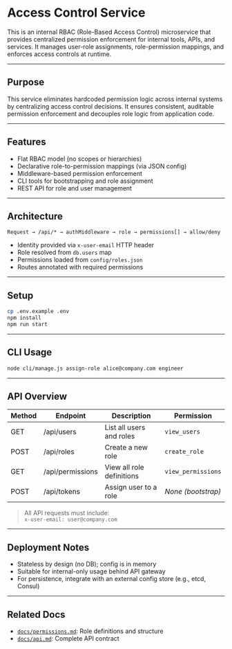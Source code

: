 # Access Control Service

This is an internal RBAC (Role-Based Access Control) microservice that provides centralized permission enforcement for internal tools, APIs, and services. It manages user-role assignments, role-permission mappings, and enforces access controls at runtime.

---

## Purpose

This service eliminates hardcoded permission logic across internal systems by centralizing access control decisions. It ensures consistent, auditable permission enforcement and decouples role logic from application code.

---

## Features

- Flat RBAC model (no scopes or hierarchies)
- Declarative role-to-permission mappings (via JSON config)
- Middleware-based permission enforcement
- CLI tools for bootstrapping and role assignment
- REST API for role and user management

---

## Architecture

```
Request → /api/* → authMiddleware → role → permissions[] → allow/deny
```

- Identity provided via `x-user-email` HTTP header
- Role resolved from `db.users` map
- Permissions loaded from `config/roles.json`
- Routes annotated with required permissions

---

## Setup

```bash
cp .env.example .env
npm install
npm run start
```

---

## CLI Usage

```bash
node cli/manage.js assign-role alice@company.com engineer
```

---

## API Overview

| Method | Endpoint         | Description                   | Permission         |
|--------|------------------|-------------------------------|--------------------|
| GET    | /api/users       | List all users and roles      | `view_users`       |
| POST   | /api/roles       | Create a new role             | `create_role`      |
| GET    | /api/permissions | View all role definitions     | `view_permissions` |
| POST   | /api/tokens      | Assign user to a role         | *None (bootstrap)* |

> All API requests must include:  
> `x-user-email: user@company.com`

---

## Deployment Notes

- Stateless by design (no DB); config is in memory
- Suitable for internal-only usage behind API gateway
- For persistence, integrate with an external config store (e.g., etcd, Consul)

---

## Related Docs

- [`docs/permissions.md`](docs/permissions.md): Role definitions and structure  
- [`docs/api.md`](docs/api.md): Complete API contract
